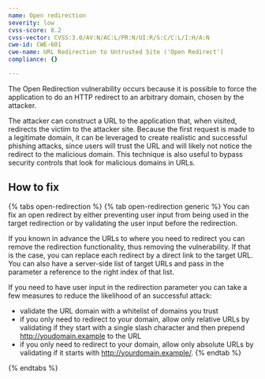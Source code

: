```yaml
---
name: Open redirection
severity: low
cvss-score: 8.2
cvss-vector: CVSS:3.0/AV:N/AC:L/PR:N/UI:R/S:C/C:L/I:H/A:N
cwe-id: CWE-601
cwe-name: URL Redirection to Untrusted Site ('Open Redirect')
compliance: {}

---            
```


The Open Redirection vulnerability occurs because it is possible to force the application to do an HTTP redirect to an arbitrary domain, chosen by the attacker.

The attacker can construct a URL to the application that, when visited, redirects the victim to the attacker site. Because the first request is made to a legitimate domain, it can be leveraged to create realistic and successful phishing attacks, since users will trust the URL and will likely not notice the redirect to the malicious domain. This technique is also useful to bypass security controls that look for malicious domains in URLs.

## How to fix

{% tabs open-redirection %}
{% tab open-redirection generic %}
You can fix an open redirect by either preventing user input from being used in the target redirection or by validating the user input before the redirection.

If you known in advance the URLs to where you need to redirect you can remove the redirection functionality, thus removing the vulnerability. If that is the case, you can replace each redirect by a direct link to the target URL.
You can also have a server-side list of target URLs and pass in the parameter a reference to the right index of that list.

If you need to have user input in the redirection parameter you can take a few measures to reduce the likelihood of an successful attack:
* validate the URL domain with a whitelist of domains you trust
* if you only need to redirect to your domain, allow only relative URLs by validating if they start with a single slash character and then prepend http://youdomain.example to the URL
* if you only need to redirect to your domain, allow only absolute URLs by validating if it starts with http://yourdomain.example/.
{% endtab %}

{% endtabs %}
